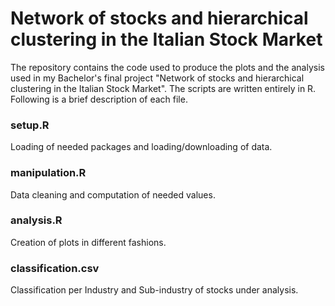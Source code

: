 # Network of stocks and hierarchical clustering in the Italian Stock Market

The repository contains the code used to produce the plots and the analysis used in my Bachelor's final project "Network of stocks and hierarchical clustering in the Italian Stock Market". The scripts are written entirely in R. Following is a brief description of each file.

### setup.R
Loading of needed packages and loading/downloading of data.

### manipulation.R
Data cleaning and computation of needed values.

### analysis.R
Creation of plots in different fashions.

### classification.csv
Classification per Industry and Sub-industry of stocks under analysis. 
